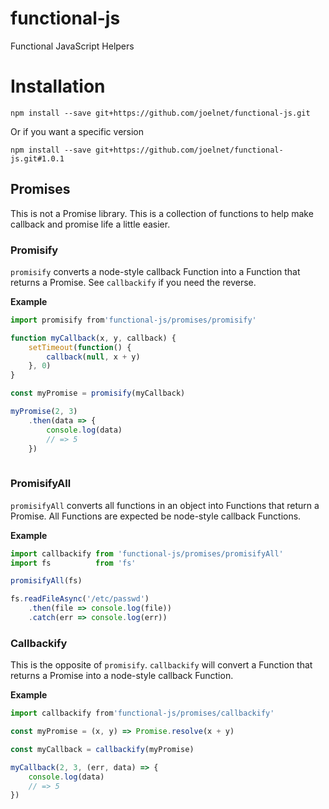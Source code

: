 # functional-js
Functional JavaScript Helpers

# Installation

`npm install --save git+https://github.com/joelnet/functional-js.git`

Or if you want a specific version

`npm install --save git+https://github.com/joelnet/functional-js.git#1.0.1`

## Promises

This is not a Promise library. This is a collection of functions to help make callback and promise life a little easier.

### Promisify

`promisify` converts a node-style callback Function into a Function that returns a Promise. See `callbackify` if you need the reverse.

**Example**

```js
import promisify from'functional-js/promises/promisify'

function myCallback(x, y, callback) {
    setTimeout(function() {
        callback(null, x + y)
    }, 0)
}

const myPromise = promisify(myCallback)

myPromise(2, 3)
    .then(data => {
        console.log(data)
        // => 5
    })
    
```

### PromisifyAll

`promisifyAll` converts all functions in an object into Functions that return a Promise. All Functions are expected be node-style callback Functions.

**Example**

```js
import callbackify from 'functional-js/promises/promisifyAll'
import fs          from 'fs'

promisifyAll(fs)

fs.readFileAsync('/etc/passwd')
    .then(file => console.log(file))
    .catch(err => console.log(err))
```

### Callbackify

This is the opposite of `promisify`. `callbackify` will convert a Function that returns a Promise into a node-style callback Function.

**Example**

```js
import callbackify from'functional-js/promises/callbackify'

const myPromise = (x, y) => Promise.resolve(x + y)

const myCallback = callbackify(myPromise)

myCallback(2, 3, (err, data) => {
    console.log(data)
    // => 5
})

```
